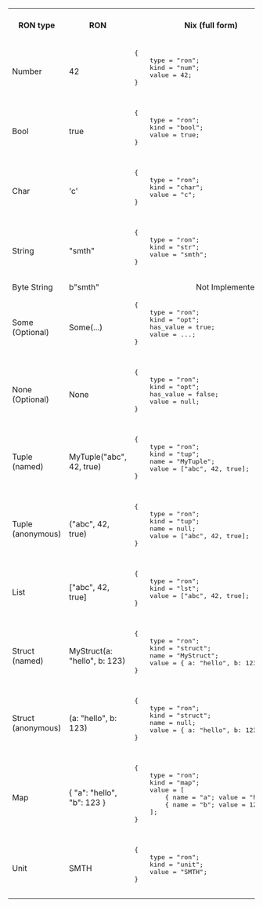 <table>
    <tr>
        <th>RON type</th>
        <th>RON</th>
        <th>Nix (full form)</th>
        <th>Nix (short form)</th>
    </tr>
    <!-- Number -->
    <tr>
        <td>Number</td>
        <td>42</td>
        <td>
            <pre>
{
    type = "ron";
    kind = "num";
    value = 42;
}
            </pre>
        </td>
        <td>42</td>
    </tr>
    <!-- Bool -->
    <tr>
        <td>Bool</td>
        <td>true</td>
        <td>
            <pre>
{
    type = "ron";
    kind = "bool";
    value = true;
}
            </pre>
        </td>
        <td>true</td>
    </tr>
    <!-- Char -->
    <tr>
        <td>Char</td>
        <td>'c'</td>
        <td>
            <pre>
{
    type = "ron";
    kind = "char";
    value = "c";
}
            </pre>
        </td>
        <td>&empty;</td>
    </tr>
    <!-- String -->
    <tr>
        <td>String</td>
        <td>"smth"</td>
        <td>
            <pre>
{
    type = "ron";
    kind = "str";
    value = "smth";
}
            </pre>
        </td>
        <td>"smth"</td>
    </tr>
    <!-- Byte String -->
    <tr>
        <td>Byte String</td>
        <td>b"smth"</td>
        <td colspan='2' align='center'>Not Implemented</td>
    </tr>
    <!-- Optional -->
    <tr>
        <td>Some (Optional)</td>
        <td>Some(...)</td>
        <td>
            <pre>
{
    type = "ron";
    kind = "opt";
    has&lowbar;value = true;
    value = ...;
}
            </pre>
        </td>
        <td>&empty;</td>
    </tr>
    <tr>
        <td>None (Optional)</td>
        <td>None</td>
        <td>
            <pre>
{
    type = "ron";
    kind = "opt";
    has&lowbar;value = false;
    value = null;
}
            </pre>
        </td>
        <td>&empty;</td>
    </tr>
    <!-- Tuple -->
    <tr>
        <td>Tuple (named)</td>
        <td>MyTuple("abc", 42, true)</td>
        <td>
            <pre>
{
    type = "ron";
    kind = "tup";
    name = "MyTuple";
    value = ["abc", 42, true];
}
            </pre>
        </td>
        <td>&empty;</td>
    </tr>
    <tr>
        <td>Tuple (anonymous)</td>
        <td>("abc", 42, true)</td>
        <td>
            <pre>
{
    type = "ron";
    kind = "tup";
    name = null;
    value = ["abc", 42, true];
}
            </pre>
        </td>
        <td>&empty;</td>
    </tr>
    <!-- List -->
    <tr>
        <td>List</td>
        <td>["abc", 42, true]</td>
        <td>
            <pre>
{
    type = "ron";
    kind = "lst";
    value = ["abc", 42, true];
}
            </pre>
        </td>
        <td>&empty;</td>
    </tr>
    <!-- Struct -->
    <tr>
        <td>Struct (named)</td>
        <td>MyStruct(a: "hello", b: 123)</td>
        <td>
            <pre>
{
    type = "ron";
    kind = "struct";
    name = "MyStruct";
    value = { a: "hello", b: 123 };
}
            </pre>
        </td>
        <td>&empty;</td>
    </tr>
    <tr>
        <td>Struct (anonymous)</td>
        <td>(a: "hello", b: 123)</td>
        <td>
            <pre>
{
    type = "ron";
    kind = "struct";
    name = null;
    value = { a: "hello", b: 123 };
}
            </pre>
        </td>
        <td>&empty;</td>
    </tr>
    <!-- Map -->
    <tr>
        <td>Map</td>
        <td>{ "a": "hello", "b": 123 }</td>
        <td>
            <pre>
{
    type = "ron";
    kind = "map";
    value = [
        { name = "a"; value = "hello"; }
        { name = "b"; value = 123; }
    ];
}
            </pre>
        </td>
        <td>&empty;</td>
    </tr>
    <!-- Unit -->
    <tr>
        <td>Unit</td>
        <td>SMTH</td>
        <td>
            <pre>
{
    type = "ron";
    kind = "unit";
    value = "SMTH";
}
            </pre>
        </td>
        <td>&empty;</td>
    </tr>
</table>
